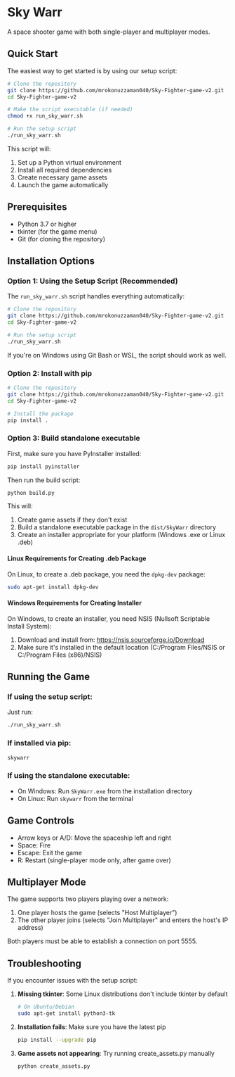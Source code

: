 # Sky Warr

A space shooter game with both single-player and multiplayer modes.

## Quick Start

The easiest way to get started is by using our setup script:

```bash
# Clone the repository
git clone https://github.com/mrokonuzzaman040/Sky-Fighter-game-v2.git
cd Sky-Fighter-game-v2

# Make the script executable (if needed)
chmod +x run_sky_warr.sh

# Run the setup script
./run_sky_warr.sh
```

This script will:
1. Set up a Python virtual environment
2. Install all required dependencies
3. Create necessary game assets
4. Launch the game automatically

## Prerequisites

- Python 3.7 or higher
- tkinter (for the game menu)
- Git (for cloning the repository)

## Installation Options

### Option 1: Using the Setup Script (Recommended)

The `run_sky_warr.sh` script handles everything automatically:

```bash
# Clone the repository
git clone https://github.com/mrokonuzzaman040/Sky-Fighter-game-v2.git
cd Sky-Fighter-game-v2

# Run the setup script
./run_sky_warr.sh
```

If you're on Windows using Git Bash or WSL, the script should work as well.

### Option 2: Install with pip

```bash
# Clone the repository
git clone https://github.com/mrokonuzzaman040/Sky-Fighter-game-v2.git
cd Sky-Fighter-game-v2

# Install the package
pip install .
```

### Option 3: Build standalone executable

First, make sure you have PyInstaller installed:

```bash
pip install pyinstaller
```

Then run the build script:

```bash
python build.py
```

This will:

1. Create game assets if they don't exist
2. Build a standalone executable package in the `dist/SkyWarr` directory
3. Create an installer appropriate for your platform (Windows .exe or Linux .deb)

#### Linux Requirements for Creating .deb Package

On Linux, to create a .deb package, you need the `dpkg-dev` package:

```bash
sudo apt-get install dpkg-dev
```

#### Windows Requirements for Creating Installer

On Windows, to create an installer, you need NSIS (Nullsoft Scriptable Install System):

1. Download and install from: https://nsis.sourceforge.io/Download
2. Make sure it's installed in the default location (C:/Program Files/NSIS or C:/Program Files (x86)/NSIS)

## Running the Game

### If using the setup script:

Just run:
```bash
./run_sky_warr.sh
```

### If installed via pip:

```bash
skywarr
```

### If using the standalone executable:

- On Windows: Run `SkyWarr.exe` from the installation directory
- On Linux: Run `skywarr` from the terminal

## Game Controls

- Arrow keys or A/D: Move the spaceship left and right
- Space: Fire
- Escape: Exit the game
- R: Restart (single-player mode only, after game over)

## Multiplayer Mode

The game supports two players playing over a network:

1. One player hosts the game (selects "Host Multiplayer")
2. The other player joins (selects "Join Multiplayer" and enters the host's IP address)

Both players must be able to establish a connection on port 5555.

## Troubleshooting

If you encounter issues with the setup script:

1. **Missing tkinter**: Some Linux distributions don't include tkinter by default
   ```bash
   # On Ubuntu/Debian
   sudo apt-get install python3-tk
   ```

2. **Installation fails**: Make sure you have the latest pip
   ```bash
   pip install --upgrade pip
   ```

3. **Game assets not appearing**: Try running create_assets.py manually
   ```bash
   python create_assets.py
   ```
